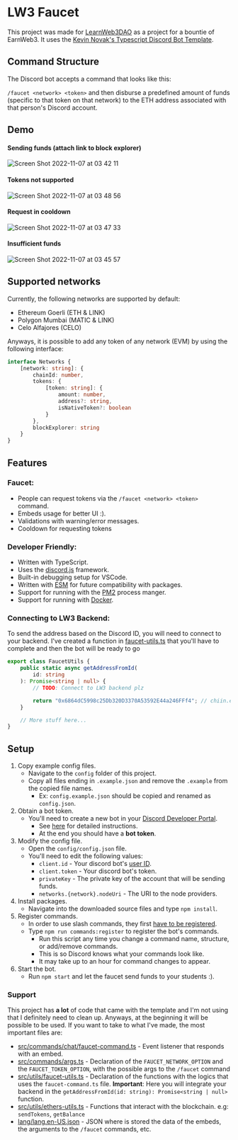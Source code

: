 # LW3 Faucet

This project was made for [LearnWeb3DAO](https://learnweb3.io) as a project for a bountie of EarnWeb3. It uses the [Kevin Novak's Typescript Discord Bot Template](https://github.com/KevinNovak/Discord-Bot-TypeScript-Template).

## Command Structure
The Discord bot accepts a command that looks like this:

`/faucet <network> <token>` and then disburse a predefined amount of funds (specific to that token on that network) to the ETH address associated with that person's Discord account.

## Demo

#### Sending funds (attach link to block explorer)
![Screen Shot 2022-11-07 at 03 42 11](https://user-images.githubusercontent.com/77933451/200242224-d01dd1f6-6428-465e-b593-d6baa68cd4a9.png)

#### Tokens not supported
![Screen Shot 2022-11-07 at 03 48 56](https://user-images.githubusercontent.com/77933451/200243346-30776d6e-7f04-4f70-8f09-93f4a48873f4.png)

#### Request in cooldown
![Screen Shot 2022-11-07 at 03 47 33](https://user-images.githubusercontent.com/77933451/200243099-eed7e7b5-aab3-45d7-953a-260dc1f13c4f.png)

#### Insufficient funds
![Screen Shot 2022-11-07 at 03 45 57](https://user-images.githubusercontent.com/77933451/200242852-ae5367ae-8406-4efa-98c9-e375498a1737.png)

## Supported networks

Currently, the following networks are supported by default:

- Ethereum Goerli (ETH & LINK)
- Polygon Mumbai (MATIC & LINK)
- Celo Alfajores (CELO)

Anyways, it is possible to add any token of any network (EVM) by using the following interface:

```typescript
interface Networks {
    [network: string]: {
        chainId: number,
        tokens: {
            [token: string]: {
                amount: number,
                address?: string,
                isNativeToken?: boolean
            }
        },
        blockExplorer: string
    }
}
```

## Features

### Faucet:

- People can request tokens via the `/faucet <network> <token>` command.
- Embeds usage for better UI :).
- Validations with warning/error messages.
- Cooldown for requesting tokens

### Developer Friendly:

-   Written with TypeScript.
-   Uses the [discord.js](https://discord.js.org/) framework.
-   Built-in debugging setup for VSCode.
-   Written with [ESM](https://nodejs.org/api/esm.html#introduction) for future compatibility with packages.
-   Support for running with the [PM2](https://pm2.keymetrics.io/) process manger.
-   Support for running with [Docker](https://www.docker.com/).

### Connecting to LW3 Backend:
To send the address based on the Discord ID, you will need to connect to your backend. I've created a function in [faucet-utils.ts](https://github.com/AlanRacciatti/lw3-faucet/blob/main/src/utils/faucet-utils.ts) that you'll have to complete and then the bot will be ready to go

```typescript
export class FaucetUtils {
    public static async getAddressFromId(
        id: string
    ): Promise<string | null> {
        // TODO: Connect to LW3 backend plz

        return "0x6864dC5998c25Db320D3370A53592E44a246FFf4"; // chiin.eth :)
    }

    // More stuff here...    
}
```

## Setup

1. Copy example config files.
    - Navigate to the `config` folder of this project.
    - Copy all files ending in `.example.json` and remove the `.example` from the copied file names.
        - Ex: `config.example.json` should be copied and renamed as `config.json`.
2. Obtain a bot token.
    - You'll need to create a new bot in your [Discord Developer Portal](https://discord.com/developers/applications/).
        - See [here](https://www.writebots.com/discord-bot-token/) for detailed instructions.
        - At the end you should have a **bot token**.
3. Modify the config file.
    - Open the `config/config.json` file.
    - You'll need to edit the following values:
        - `client.id` - Your discord bot's [user ID](https://techswift.org/2020/04/22/how-to-find-your-user-id-on-discord/).
        - `client.token` - Your discord bot's token.
        - `privateKey` - The private key of the account that will be sending funds.
        - `networks.{network}.nodeUri` - The URI to the node providers.
4. Install packages.
    - Navigate into the downloaded source files and type `npm install`.
5. Register commands.
    - In order to use slash commands, they first [have to be registered](https://discordjs.guide/interactions/slash-commands.html#registering-slash-commands).
    - Type `npm run commands:register` to register the bot's commands.
        - Run this script any time you change a command name, structure, or add/remove commands.
        - This is so Discord knows what your commands look like.
        - It may take up to an hour for command changes to appear.
6. Start the bot.
    - Run `npm start` and let the faucet send funds to your students :).


### Support
This project has **a lot** of code that came with the template and I'm not using that I definitely need to clean up. Anyways, at the beginning it will be possible to be used. If you want to take to what I've made, the most important files are:

- [src/commands/chat/faucet-command.ts](https://github.com/AlanRacciatti/lw3-faucet/blob/main/src/commands/chat/faucet-command.ts) - Event listener that responds with an embed.
- [src/commands/args.ts](https://github.com/AlanRacciatti/lw3-faucet/blob/main/src/commands/args.ts) - Declaration of the `FAUCET_NETWORK_OPTION` and the `FAUCET_TOKEN_OPTION`, with the possible args to the `/faucet` command
- [src/utils/faucet-utils.ts](https://github.com/AlanRacciatti/lw3-faucet/blob/main/src/utils/faucet-utils.ts) - Declaration of the functions with the logics that uses the `faucet-command.ts` file. **Important**: Here you will integrate your backend in the `getAddressFromId(id: string): Promise<string | null>` function.
- [src/utils/ethers-utils.ts](https://github.com/AlanRacciatti/lw3-faucet/blob/main/src/utils/ethers-utils.ts) - Functions that interact with the blockchain. e.g: `sendTokens`, `getBalance`
- [lang/lang.en-US.json](https://github.com/AlanRacciatti/lw3-faucet/blob/main/lang/lang.en-US.json) - JSON where is stored the data of the embeds, the arguments to the `/faucet` commands, etc.
